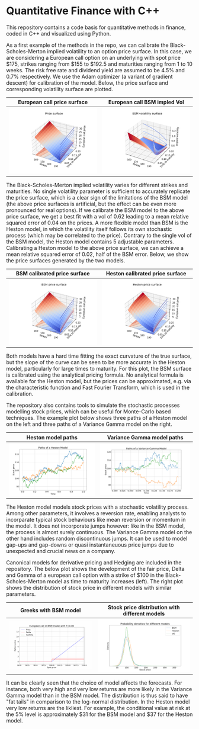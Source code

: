 # Quantitative Finance with C++
This repository contains a code basis for quantitative methods in finance, coded in C++ and visualized using Python. 

As a first example of the methods in the repo, we can calibrate the Black-Scholes-Merton implied volatility to an option price surface. In this case, we are considering a European call option on an underlying with spot price $175, strikes ranging from $155 to $192.5 and maturities ranging from 1 to 10 weeks. The risk free rate and dividend yield are assumed to be 4.5% and 0.7% respectively. We use the Adam optimizer (a variant of gradient descent) for calibration of the model. Below, the price surface and corresponding volatility surface are plotted.

European call price surface            |  European call BSM impled Vol
:-------------------------:|:-------------------------:
![Price](Plots/priceSurfacePlot_show.png) |  ![Vol](Plots/volSurfacePlot_show.png)


The Black-Scholes-Merton implied volatility varies for different strikes and maturities. No single volatility parameter is sufficient to accurately replicate the price surface, which is a clear sign of the limitations of the BSM model (the above price surfaces is artificial, but the effect can be even more pronounced for real options). If we calibrate the BSM model to the above price surface, we get a best fit with a vol of 0.62 leading to a mean relative squared error of 0.04 on the prices. 
A more flexible model than BSM is the Heston model, in which the volatility itself follows its own stochastic process (which may be correlated to the price). Contrary to the single vol of the BSM model, the Heston model contains 5 adjustable parameters. Calibrating a Heston model to the above price surface, we can achieve a mean relative squared error of 0.02, half of the BSM error. Below, we show the price surfaces generated by the two models.

BSM calibrated price surface            |  Heston calibrated price surface
:-------------------------:|:-------------------------:
![Price](Plots/bsmModelPriceSurfacePlot_show.png) |  ![Vol](Plots/hestonModelPriceSurfacePlot_show.png)

Both models have a hard time fitting the exact curvature of the true surface, but the slope of the curve can be seen to be more accurate in the Heston model, particularly for large times to maturity. For this plot, the BSM surface is calibrated using the analytical pricing formula. No analytical formula is available for the Heston model, but the prices can be approximated, e.g. via the characteristic function and Fast Fourier Transform, which is used in the calibration.

The repository also contains tools to simulate the stochastic processes modelling stock prices, which can be useful for Monte-Carlo based techniques. The example plot below shows three paths of a Heston model on the left and three paths of a Variance Gamma model on the right.

Heston model paths          |  Variance Gamma model paths
:-------------------------:|:-------------------------:
![Price](Plots/stockPathShowcase.png) |  ![Vol](Plots/VGstockPathShowcase.png)

The Heston model models stock prices with a stochastic volatility process. Among other parameters, it involves a reversion rate, enabling analysts to incorparate typical stock behaviours like mean reversion or momentum in the model. It does not incorporate jumps however: like in the BSM model, the process is almost surely continuous. The Variance Gamma model on the other hand includes random discontinuous jumps. It can be used to model gap-ups and gap-downs or quasi instantaneuous price jumps due to unexpected and crucial news on a company.

Canonical models for derivative pricing and Hedging are included in the repository. The below plot shows the development of the fair price, Delta and Gamma of a european call option with a strike of $100 in the Black-Scholes-Merton model as time to maturity increases (left). The right plot shows the distribution of stock price in different models with similar parameters.

Greeks with BSM model         |  Stock price distribution with different models
:-------------------------:|:-------------------------:
![Price](Plots/optionPrice.gif) |  ![Vol](Plots/mcSamplesHistogramMultiModel_show.png)

It can be clearly seen that the choice of model affects the forecasts. For instance, both very high and very low returns are more likely in the Variance Gamma model than in the BSM model. The distribution is thus said to have "fat tails" in comparison to the log-normal distribution. In the Heston model very low returns are the likliest. For example, the conditional value at risk at the 5% level is approximately $31 for the BSM model and $37 for the Heston model.
